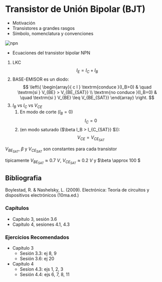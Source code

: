 # Transistor de Unión Bipolar (BJT)

- Motivación
- Transistores a grandes rasgos
- Símbolo, nomenclatura y convenciones

![npn](https://julianodb.github.io/electronic_circuits_diagrams/npn.png)

- Ecuaciones del transistor bipolar NPN

1. LKC
   $$I_E = I_C + I_B$$
1. BASE-EMISOR es un diodo:
   $$ 
   \left\{ 
      \begin{array}{ c l }
          \textrm{conduce }(I_B>0) & \quad \textrm{si } V_{BE} >  V_{BE_{SAT}} \\
          \textrm{no conduce }(I_B=0)                 & \quad \textrm{si } V_{BE} \leq V_{BE_{SAT}}
      \end{array} 
   \right.
   $$
1. $I_B$ vs $I_C$ vs $V_{CE}$
   1. En modo de corte ($I_B = 0$)
   $$I_C = 0$$
   1. (en modo saturado ($\beta I_B > I_{C_{SAT}} $)):
   $$V_{CE} = V_{CE_{SAT}}$$

$V_{BE_{SAT}}$, $\beta$ y $V_{CE_{SAT}}$ son constantes para cada transistor

tipicamente $V_{BE_{SAT}} \approx 0.7\ V$, $V_{CE_{SAT}} \approx 0.2\ V$ y $\beta \approx 100 $

## Bibliografia

Boylestad, R. & Nashelsky, L. (2009). Electrónica: Teoría de circuitos y dispositivos electrónicos (10ma.ed.)

### Capítulos
- Capítulo 3, sesión 3.6
- Capítulo 4, sesiones 4.1, 4.3

### Ejercícios Recomendados
- Capítulo 3
  - Sesión 3.3: ej 8, 9
  - Sesión 3.6: ej 20
- Capítulo 4
  - Sesíon 4.3: ejs 1, 2, 3
  - Sesión 4.4: ejs 6, 7, 8, 11
